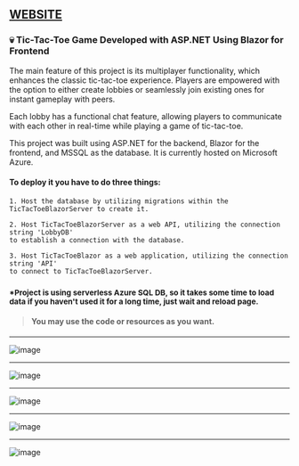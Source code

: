 ## [WEBSITE](https://tictactoeblazor.azurewebsites.net/)

### :skull: Tic-Tac-Toe Game Developed with ASP.NET Using Blazor for Frontend

The main feature of this project is its multiplayer functionality, which enhances the classic tic-tac-toe experience. 
Players are empowered with the option to either create lobbies or seamlessly join existing ones for instant gameplay with peers.

Each lobby has a functional chat feature, allowing players to communicate with each other in real-time while playing a game of tic-tac-toe.

This project was built using ASP.NET for the backend, Blazor for the frontend, and MSSQL as the database. It is currently hosted on Microsoft Azure.

#### To deploy it you have to do three things:
```
1. Host the database by utilizing migrations within the TicTacToeBlazorServer to create it.

2. Host TicTacToeBlazorServer as a web API, utilizing the connection string 'LobbyDB'
to establish a connection with the database.

3. Host TicTacToeBlazor as a web application, utilizing the connection string 'API'
to connect to TicTacToeBlazorServer.
```
### <sup>*Project is using serverless Azure SQL DB, so it takes some time to load data if you haven't used it for a long time, just wait and reload page.</sup>

> #### You may use the code or resources as you want.

<hr>

![image](https://github.com/TEGTO/TicTacToeBlazor/assets/90476119/16e643bf-1156-42a1-91fc-d94f10e35199)

<hr>

![image](https://github.com/TEGTO/TicTacToeBlazor/assets/90476119/5ca6e2d2-da69-4aa8-85fb-3bb45adac324)

<hr>

![image](https://github.com/TEGTO/TicTacToeBlazor/assets/90476119/ddd53982-d065-41d2-8fbd-d28629e1b80f)

<hr>

![image](https://github.com/TEGTO/TicTacToeBlazor/assets/90476119/2cba52e7-3800-41d0-a84c-4615bdb80d7d)

<hr>

![image](https://github.com/TEGTO/TicTacToeBlazor/assets/90476119/a00493d8-9b1f-4d10-b6b1-5db056d41f53)


